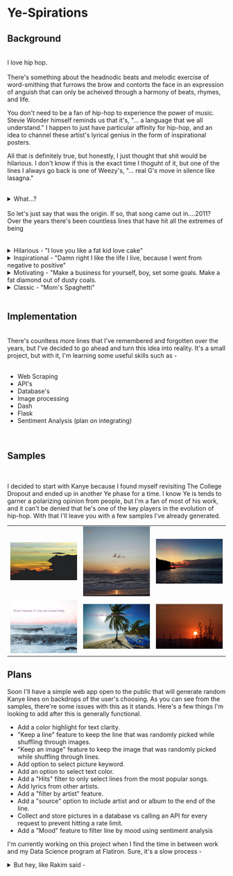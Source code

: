 # Ye-Spirations

## Background

<br/>
I love hip hop.

<br/>
<br/>
There's something about the headnodic beats and melodic exercise of word-smithing that furrows the brow and contorts the face in an expression of anguish that can only be acheived through a harmony of beats, rhymes, and life.
<br/>

You don't need to be a fan of hip-hop to experience the power of music. Stevie Wonder himself reminds us that it's, "... a language that we all understand." I happen to just have particular affinity for hip-hop, and an idea to channel these artist's lyrical genius in the form of inspirational posters.

All that is definitely true, but honestly, I just thought that shit would be hilarious. I don't know if this is the exact time I thoguht of it, but one of the lines I always go back is one of Weezy's, "... real G's move in silence like lasagna."
<br/><br/>
<details>
<summary>What...?</summary>

![](https://media.giphy.com/media/xTiTnDAP0RiCo9k85W/giphy.gif)

</details>
<br/>
So let's just say that was the origin. If so, that song came out in....2011? Over the years there's been countless lines that have hit all the extremes of being
<br/>
<br/><br/>
<details>
<summary>Hilarious - "I love you like a fat kid love cake"</summary>

![](https://media.giphy.com/media/cfJ9PYMXRSw12/giphy.gif)

</details>
<details>
<summary>Inspirational - "Damn right I like the life I live, because I went from negative to positive"</summary>

![](https://media.giphy.com/media/AsDBIwyLjHc9G/giphy.gif)

</details>
<details>
<summary>Motivating - "Make a business for yourself, boy, set some goals. Make a fat diamond out of dusty coals.</summary>

![](https://media.giphy.com/media/3MpWIXRrRqfQRh9aKb/giphy.gif)

</details>
<details>
<summary>Classic - "Mom's Spaghetti"</summary>

![](https://media.giphy.com/media/YqnXSeq7AFSYjAAhpU/giphy.gif)

</details>


  <br/>

## Implementation

<br/>
There's counltess more lines that I've remembered and forgotten over the years, but I've decided to go ahead and turn this idea into reality. It's a small project, but with it, I'm learning some useful skills such as -
<br/><br/>

- Web Scraping
- API's
- Database's
- Image processing
- Dash
- Flask
- Sentiment Analysis (plan on integrating)

<br/>

## Samples

<br/>

I decided to start with Kanye because I found myself revisiting The College Dropout and ended up in another Ye phase for a time. I know Ye is tends to garner a polarizing opinion from people, but I'm a fan of most of his work, and it can't be denied that he's one of the key players in the evolution of hip-hop. With that I'll leave you with a few samples I've already generated.

<table>
  <tr>
    <td> 
    <img src="/assets/spaceship.png">
    </td>
    <td> 
    <img src="/assets/everything.png">
    </td>
    <td> 
    <img src="/assets/goldnotreality.png">
    </td>
  </tr>
    <tr>
    <td> 
    <img src="/assets/turnthirty.png">
    </td>
    <td> 
    <img src="/assets/croissants.png">
    </td>
    <td> 
    <img src="/assets/couches.png">
    </td>
  </tr>
  
</table>

## Plans

Soon I'll have a simple web app open to the public that will generate random Kanye lines on backdrops of the user's  choosing. As you can see from the samples, there're some issues with this as it stands. Here's a few things I'm looking to add after this is generally functional.

 - Add a color highlight for text clarity. 
 - "Keep a line" feature to keep the line that was randomly picked while shuffling through images.
 - "Keep an image" feature to keep the image that was randomly picked while shuffling through lines.
 - Add option to select picture keyword.
 - Add an option to select text color.
 - Add a "Hits" filter to only select lines from the most popular songs.
 - Add lyrics from other artists.
 - Add a "filter by artist" feature.
 - Add a "source" option to include artist and or album to the end of the line. 
- Collect and store pictures in a database vs calling an API for every request to prevent hitting a rate limit.
 - Add a "Mood" feature to filter line by mood using sentiment analysis

 I'm currently working on this project when I find the time in between work and my Data Science program at Flatiron. Sure, it's a slow process -

 <details>
<summary>But hey, like Rakim said - </summary>

![Thinkin of a master plan](https://media.giphy.com/media/7GVKOEmJCadsk/giphy.gif) 

I'm thinkin of a master plan


 </details>
